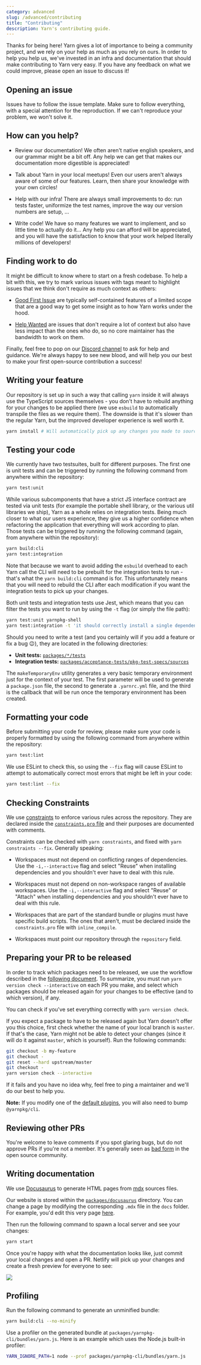 ```yaml
---
category: advanced
slug: /advanced/contributing
title: "Contributing"
description: Yarn's contributing guide.
---
```


Thanks for being here! Yarn gives a lot of importance to being a community project, and we rely on your help as much as you rely on ours. In order to help you help us, we've invested in an infra and documentation that should make contributing to Yarn very easy. If you have any feedback on what we could improve, please open an issue to discuss it!

## Opening an issue

Issues have to follow the issue template. Make sure to follow everything, with a special attention for the reproduction. If we can't reproduce your problem, we won't solve it.

## How can you help?

- Review our documentation! We often aren't native english speakers, and our grammar might be a bit off. Any help we can get that makes our documentation more digestible is appreciated!

- Talk about Yarn in your local meetups! Even our users aren't always aware of some of our features. Learn, then share your knowledge with your own circles!

- Help with our infra! There are always small improvements to do: run tests faster, uniformize the test names, improve the way our version numbers are setup, ...

- Write code! We have so many features we want to implement, and so little time to actually do it... Any help you can afford will be appreciated, and you will have the satisfaction to know that your work helped literally millions of developers!

## Finding work to do

It might be difficult to know where to start on a fresh codebase. To help a bit with this, we try to mark various issues with tags meant to highlight issues that we think don't require as much context as others:

- [Good First Issue](https://github.com/yarnpkg/berry/issues?q=is%3Aissue+is%3Aopen+label%3A%22good+first+issue%22) are typically self-contained features of a limited scope that are a good way to get some insight as to how Yarn works under the hood.

- [Help Wanted](https://github.com/yarnpkg/berry/issues?q=is%3Aissue+is%3Aopen+label%3A%22help+wanted%22) are issues that don't require a lot of context but also have less impact than the ones who do, so no core maintainer has the bandwidth to work on them.

Finally, feel free to pop on our [Discord channel](https://discordapp.com/invite/yarnpkg) to ask for help and guidance. We're always happy to see new blood, and will help you our best to make your first open-source contribution a success!

## Writing your feature

Our repository is set up in such a way that calling `yarn` inside it will always use the TypeScript sources themselves - you don't have to rebuild anything for your changes to be applied there (we use `esbuild` to automatically transpile the files as we require them). The downside is that it's slower than the regular Yarn, but the improved developer experience is well worth it.

```bash
yarn install # Will automatically pick up any changes you made to sources
```

## Testing your code

We currently have two testsuites, built for different purposes. The first one is unit tests and can be triggered by running the following command from anywhere within the repository:

```bash
yarn test:unit
```

While various subcomponents that have a strict JS interface contract are tested via unit tests (for example the portable shell library, or the various util libraries we ship), Yarn as a whole relies on integration tests. Being much closer to what our users experience, they give us a higher confidence when refactoring the application that everything will work according to plan. Those tests can be triggered by running the following command (again, from anywhere within the repository):

```bash
yarn build:cli
yarn test:integration
```

Note that because we want to avoid adding the `esbuild` overhead to each Yarn call the CLI will need to be prebuilt for the integration tests to run - that's what the `yarn build:cli` command is for. This unfortunately means that you will need to rebuild the CLI after each modification if you want the integration tests to pick up your changes.

Both unit tests and integration tests use Jest, which means that you can filter the tests you want to run by using the `-t` flag (or simply the file path):

```bash
yarn test:unit yarnpkg-shell
yarn test:integration -t 'it should correctly install a single dependency that contains no sub-dependencies'
```

Should you need to write a test (and you certainly will if you add a feature or fix a bug 😉), they are located in the following directories:

- **Unit tests:** [`packages/*/tests`](https://github.com/search?utf8=%E2%9C%93&q=repo%3Ayarnpkg%2Fberry+filename%3Atest.ts+language%3ATypeScript+language%3ATypeScript&type=Code&ref=advsearch&l=TypeScript&l=TypeScript)
- **Integration tests:** [`packages/acceptance-tests/pkg-test-specs/sources`](https://github.com/yarnpkg/berry/tree/master/packages/acceptance-tests/pkg-tests-specs/sources)

The `makeTemporaryEnv` utility generates a very basic temporary environment just for the context of your test. The first parameter will be used to generate a `package.json` file, the second to generate a `.yarnrc.yml` file, and the third is the callback that will be run once the temporary environment has been created.

## Formatting your code

Before submitting your code for review, please make sure your code is properly formatted by using the following command from anywhere within the repository:

```bash
yarn test:lint
```

We use ESLint to check this, so using the `--fix` flag will cause ESLint to attempt to automatically correct most errors that might be left in your code:

```bash
yarn test:lint --fix
```

## Checking Constraints

We use [constraints](/features/constraints) to enforce various rules across the repository. They are declared inside the [`constraints.pro` file](https://github.com/yarnpkg/berry/blob/master/constraints.pro) and their purposes are documented with comments.

Constraints can be checked with `yarn constraints`, and fixed with `yarn constraints --fix`. Generally speaking:

- Workspaces must not depend on conflicting ranges of dependencies. Use the `-i,--interactive` flag and select "Reuse" when installing dependencies and you shouldn't ever have to deal with this rule.

- Workspaces must not depend on non-workspace ranges of available workspaces. Use the `-i,--interactive` flag and select "Reuse" or "Attach" when installing dependencies and you shouldn't ever have to deal with this rule.

- Workspaces that are part of the standard bundle or plugins must have specific build scripts. The ones that aren't, must be declared inside the `constraints.pro` file with `inline_compile`.

- Workspaces must point our repository through the `repository` field.

## Preparing your PR to be released

In order to track which packages need to be released, we use the workflow described in the [following document](/features/release-workflow). To summarize, you must run `yarn version check --interactive` on each PR you make, and select which packages should be released again for your changes to be effective (and to which version), if any.

You can check if you've set everything correctly with `yarn version check`.

If you expect a package to have to be released again but Yarn doesn't offer you this choice, first check whether the name of your local branch is `master`. If that's the case, Yarn might not be able to detect your changes (since it will do it against `master`, which is yourself). Run the following commands:

```bash
git checkout -b my-feature
git checkout -
git reset --hard upstream/master
git checkout -
yarn version check --interactive
```

If it fails and you have no idea why, feel free to ping a maintainer and we'll do our best to help you.

**Note:** If you modify one of the [default plugins](https://github.com/yarnpkg/berry#default-plugins), you will also need to bump `@yarnpkg/cli`.

## Reviewing other PRs

You're welcome to leave comments if you spot glaring bugs, but do not approve PRs if you're not a member.
It's generally seen as [bad form](https://twitter.com/brian_d_vaughn/status/1224051534536667137) in the open source community.

## Writing documentation

We use [Docusaurus](https://docusaurus.io/docs) to generate HTML pages from [mdx](https://mdxjs.com/docs/) sources files. 

Our website is stored within the [`packages/docusaurus`](https://github.com/yarnpkg/berry/tree/master/packages/docusaurus) directory. You can change a page by modifying the corresponding `.mdx` file in the `docs` folder. For example, you'd edit this very page [here](https://github.com/yarnpkg/berry/blob/master/packages/docusaurus/docs/advanced/04-technical/contributing.md).

Then run the following command to spawn a local server and see your changes:

```bash
yarn start
```

Once you're happy with what the documentation looks like, just commit your local changes and open a PR. Netlify will pick up your changes and create a fresh preview for everyone to see:

![](https://user-images.githubusercontent.com/1037931/61949789-3cc09300-afac-11e9-9817-89e97771a4e1.png)

## Profiling

Run the following command to generate an unminified bundle:

```bash
yarn build:cli --no-minify
```

Use a profiler on the generated bundle at `packages/yarnpkg-cli/bundles/yarn.js`. Here is an example which uses the Node.js built-in profiler:

```bash
YARN_IGNORE_PATH=1 node --prof packages/yarnpkg-cli/bundles/yarn.js
```
